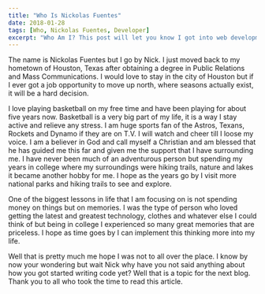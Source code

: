 ```yaml
---
title: "Who Is Nickolas Fuentes"
date: 2018-01-28
tags: [Who, Nickolas Fuentes, Developer]
excerpt: "Who Am I? This post will let you know I got into web development and how I plan on taking the next steps to become a developer."
---
```


The name is Nickolas Fuentes but I go by Nick. I just moved back to my hometown of Houston, Texas after obtaining a degree in Public Relations and Mass Communications. I would love to stay in the city of Houston but if I ever got a job opportunity to move up north, where seasons actually exist, it will be a hard decision.

I love playing basketball on my free time and have been playing for about five years now. Basketball is a very big part of my life, it is a way I stay active and relieve any stress. I am huge sports fan of the Astros, Texans, Rockets and Dynamo if they are on T.V. I will watch and cheer till I loose my voice. I am a believer in God and call myself a Christian and am blessed that he has guided me this far and given me the support that I have surrounding me. I have never been much of an adventurous person but spending my years in college where my surroundings were hiking trails, nature and lakes it became another hobby for me. I hope as the years go by I visit more national parks and hiking trails to see and explore.

One of the biggest lessons in life that I am focusing on is not spending money on things but on memories. I was the type of person who loved getting the latest and greatest technology, clothes and whatever else I could think of but being in college I experienced so many great memories that are priceless. I hope as time goes by I can implement this thinking more into my life.

Well that is pretty much me hope I was not to all over the place.  I know by now your wondering but wait Nick why have you not said anything about how you got started writing code yet? Well that is a topic for the next blog. Thank you to all who took the time to read this article.
